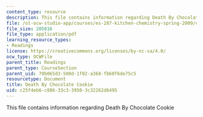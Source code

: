 ```yaml
---
content_type: resource
description: This file contains information regarding Death By Chocolate Cookie
file: /ol-ocw-studio-app/courses/es-287-kitchen-chemistry-spring-2009/c25f4eb6c88633c339503c32262d6495_MITES_287S09_read03.pdf
file_size: 205816
file_type: application/pdf
learning_resource_types:
- Readings
license: https://creativecommons.org/licenses/by-nc-sa/4.0/
ocw_type: OCWFile
parent_title: Readings
parent_type: CourseSection
parent_uid: 79b065d3-500d-1f02-a368-fb60f6de75c5
resourcetype: Document
title: Death By Chocolate Cookie
uid: c25f4eb6-c886-33c3-3950-3c32262d6495
---
```

This file contains information regarding Death By Chocolate Cookie